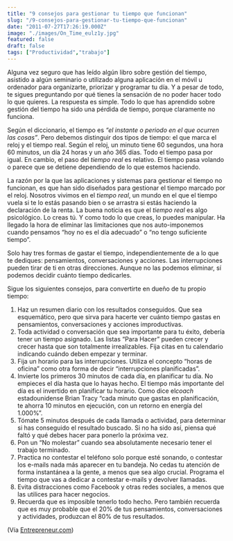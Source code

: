 ```yaml
---
title: "9 consejos para gestionar tu tiempo que funcionan"
slug: "/9-consejos-para-gestionar-tu-tiempo-que-funcionan"
date: "2011-07-27T17:26:19.000Z"
image: "./images/On_Time_eulz1y.jpg"
featured: false
draft: false
tags: ["Productividad","trabajo"]
---
```



Alguna vez seguro que has leído algún libro sobre gestión del tiempo, asistido a algún seminario o utilizado alguna aplicación en el móvil u ordenador para organizarte, priorizar y programar tu día. Y a pesar de todo, te sigues preguntando por qué tienes la sensación de no poder hacer todo lo que quieres. La respuesta es simple. Todo lo que has aprendido sobre gestión del tiempo ha sido una pérdida de tiempo, porque claramente no funciona.

Según el diccionario, el tiempo es *“el instante o periodo en el que ocurren las cosas”*. Pero debemos distinguir dos tipos de tiempo: el que marca el reloj y el tiempo real. Según el reloj, un minuto tiene 60 segundos, una hora 60 minutos, un día 24 horas y un año 365 días. Todo el tiempo pasa por igual. En cambio, el paso del *tiempo real* es relativo. El tiempo pasa volando o parece que se detiene dependiendo de lo que estemos haciendo.

La razón por la que las aplicaciones y sistemas para gestionar el tiempo no funcionan, es que han sido diseñados para gestionar el tiempo marcado por el reloj. Nosotros vivimos en el *tiempo real*, un mundo en el que el tiempo vuela si te lo estás pasando bien o se arrastra si estás haciendo la declaración de la renta. La buena noticia es que el *tiempo real* es algo psicológico. Lo creas tú. Y como todo lo que creas, lo puedes manipular. Ha llegado la hora de eliminar las limitaciones que nos auto-imponemos cuando pensamos “hoy no es el día adecuado” o “no tengo suficiente tiempo”.

Solo hay tres formas de gastar el tiempo, independientemente de a lo que te dediques: pensamientos, conversaciones y acciones. Las interrupciones pueden tirar de ti en otras direcciones. Aunque no las podemos eliminar, sí podemos decidir cuánto tiempo dedicarles.

Sigue los siguientes consejos, para convertirte en dueño de tu propio tiempo:

1. Haz un resumen diario con los resultados conseguidos. Que sea esquemático, pero que sirva para hacerte ver cuánto tiempo gastas en pensamientos, conversaciones y acciones improductivas.
2. Toda actividad o conversación que sea importante para tu éxito, debería tener un tiempo asignado. Las listas “Para Hacer” pueden crecer y crecer hasta que son totalmente irrealizables. Fija citas en tu calendario indicando cuándo deben empezar y terminar.
3. Fija un horario para las interrupciones. Utiliza el concepto “horas de oficina” como otra forma de decir “interrupciones planificadas”.
4. Invierte los primeros 30 minutos de cada día, en planificar tu día. No empieces el día hasta que lo hayas hecho. El tiempo más importante del día es el invertido en planificar tu horario. Como dice el*coach* estadounidense Brian Tracy “cada minuto que gastas en planificación, te ahorra 10 minutos en ejecución, con un retorno en energía del 1.000%”.
5. Tómate 5 minutos después de cada llamada o actividad, para determinar si has conseguido el resultado buscado. Si no ha sido así, piensa qué faltó y qué debes hacer para ponerlo la próxima vez.
6. Pon un “No molestar” cuando sea absolutamente necesario tener el trabajo terminado.
7. Practica no contestar el teléfono solo porque esté sonando, o contestar los e-mails nada más aparecer en tu bandeja. No cedas tu atención de forma instantánea a la gente, a menos que sea algo crucial. Programa el tiempo que vas a dedicar a contestar e-mails y devolver llamadas.
8. Evita distracciones como Facebook y otras redes sociales, a menos que las utilices para hacer negocios.
9. Recuerda que es imposible tenerlo todo hecho. Pero también recuerda que es muy probable que el 20% de tus pensamientos, conversaciones y actividades, produzcan el 80% de tus resultados.

(Vía [Entrepreneur.com](http://www.entrepreneur.com/))



